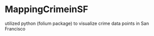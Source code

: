 # MappingCrimeinSF
utilized python (folium package) to visualize crime data points in San Francisco
